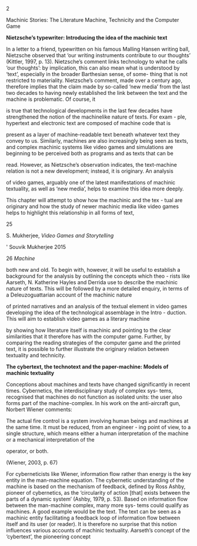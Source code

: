 ﻿2

Machinic Stories: The Literature Machine, Technicity and the Computer Game

**Nietzsche’s typewriter: Introducing the idea of the machinic text**

In a letter to a friend, typewritten on his famous Malling Hansen writing ball, Nietzsche observed that ‘our writing instruments contribute to our thoughts’ (Kittler, 1997, p. 13). Nietzsche’s comment links technology to what he calls ‘our thoughts’: by implication, this can also mean what is understood by ‘text’, especially in the broader Barthesian sense, of some- thing that is not restricted to materiality. Nietzsche’s comment, made over a century ago, therefore implies that the claim made by so-called ‘new media’ from the last two decades to having newly established the link between the text and the machine is problematic. Of course, it

is true that technological developments in the last few decades have strengthened the notion of the machinelike nature of texts. For exam - ple, hypertext and electronic text are composed of machine code that is

present as a layer of machine-readable text beneath whatever text they convey to us. Similarly, machines are also increasingly being seen as texts, and complex machinic systems like video games and simulations are beginning to be perceived both as programs and as texts that can be

read. However, as Nietzsche’s observation indicates, the text-machine relation is not a new development; instead, it is originary. An analysis

of video games, arguably one of the latest manifestations of machinic textuality, as well as ‘new media’, helps to examine this idea more deeply.

This chapter will attempt to show how the machinic and the tex - tual are originary and how the study of newer machinic media like video games helps to highlight this relationship in all forms of text,

25

S. Mukherjee, *Video Games and Storytelling*

' Souvik Mukherjee 2015

26 *Machine*

both new and old. To begin with, however, it will be useful to establish a background for the analysis by outlining the concepts which theo - rists like Aarseth, N. Katherine Hayles and Derrida use to describe the machinic nature of texts. This will be followed by a more detailed enquiry, in terms of a Deleuzoguattarian account of the machinic nature

of printed narratives and an analysis of the textual element in video games developing the idea of the technological assemblage in the Intro - duction. This will aim to establish video games as a literary machine

by showing how literature itself is machinic and pointing to the clear similarities that it therefore has with the computer game. Further, by comparing the reading strategies of the computer game and the printed text, it is possible to further illustrate the originary relation between textuality and technicity.

**The cybertext, the technotext and the paper-machine: Models of machinic textuality**

Conceptions about machines and texts have changed significantly in recent times. Cybernetics, the interdisciplinary study of complex sys- tems, recognised that machines do not function as isolated units: the user also forms part of the machine-complex. In his work on the anti-aircraft gun, Norbert Wiener comments:

The actual fire control is a system involving human beings and machines at the same time. It must be reduced, from an engineer - ing point of view, to a single structure, which means either a human interpretation of the machine or a mechanical interpretation of the

operator, or both.

(Wiener, 2003, p. 67)

For cyberneticists like Wiener, information flow rather than energy is the key entity in the man-machine equation. The cybernetic understanding of the machine is based on the mechanism of feedback, defined by Ross Ashby, pioneer of cybernetics, as the ‘circularity of action [that] exists between the parts of a dynamic system’ (Ashby, 1979, p. 53). Based on information flow between the man-machine complex, many more sys- tems could qualify as machines. A good example would be the text. The text can be seen as a machinic entity facilitating a feedback loop of information flow between itself and its user (or reader). It is therefore no surprise that this notion influences various accounts of machinic textuality. Aarseth’s concept of the ‘cybertext’, the pioneering concept
